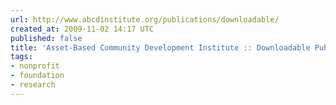 ```yaml
---
url: http://www.abcdinstitute.org/publications/downloadable/
created_at: 2009-11-02 14:17 UTC
published: false
title: 'Asset-Based Community Development Institute :: Downloadable Publications'
tags:
- nonprofit
- foundation
- research
---
```




